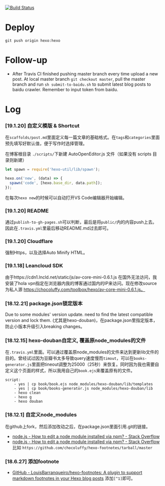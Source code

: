 [![Build Status](https://travis-ci.org/chocoluffy/chocoluffy.github.io.svg?branch=master)](https://travis-ci.org/chocoluffy/chocoluffy.github.io)

# Deploy

`git push origin hexo:hexo`

# Follow-up

- After Travis CI finished pushing master branch every time upload a new post. At local master branch `git checkout master`, pull the master branch and run `sh submit-to-baidu.sh` to submit latest blog posts to baidu crawler. Remember to input token from baidu. 

# Log

### [19.1.20] 自定义模版 & Shortcut

在`scaffolds/post.md`里面定义每一篇文章的基础格式。在`tags`和`categories`里面预先填写好默认值，便于写作时选择管理。

在博客根目录 `./scripts/`下新建 AutoOpenEditor.js 文件（如果没有 scripts 目录则新建）
```javascript
let spawn = require('hexo-util/lib/spawn');

hexo.on('new', (data) => {
  spawn('code', [hexo.base_dir, data.path]);
});
```
在每次`hexo new`的时候可以自动打开VS Code编辑器开始编辑。

### [19.1.20] README

通过`publish-to-gh-pages.sh`可以判断，最后是将`public/`内的内容push上去。因此在`.travis.yml`里最后移动README.md过去即可。

### [19.1.20] Cloudflare
强制Https，以及选择Auto Minify HTML。

### [19.1.18] Leancloud SDK
由于https://cdn1.lncld.net/static/js/av-core-mini-0.6.1.js 在国外无法访问，我安装了hola vpn指定在浏览器内我的博客通过国内的IP来访问。现在修改source为私人源 https://chocoluffy.com/toolbox/hexo/av-core-mini-0.6.1.js。

### [18.12.21] package.json锁定版本
Due to some modules' version update. need to find the latest compatible version and lock them. (尤其是hexo-douban)，在package.json里指定版本，防止小版本升级引入breaking changes。

### [18.12.15] hexo-douban自定义, 覆盖原node_modules的文件
在`.travis.yml`里面。可以通过覆盖原node_modules的文件来达到更新lib文件的目的。曾经试过因为豆瓣书太多导致query速度慢而`timout`，可以在`books-generator.js`里面把tineout调整为25000（25秒）来恢复。同时因为我也需要自定义这个页面的样式，所以我用自己的`book.ejs`来覆盖原有的文件。
```
script:
    - yes | cp book/book.ejs node_modules/hexo-douban/lib/templates
    - yes | cp book/books-generator.js node_modules/hexo-douban/lib
    - hexo clean
    - hexo g
    - hexo douban
```

### [18.12.1] 自定义node_modules
在github上fork，然后添加改动之后，在package.json里面引用.git的链接。
- [node.js - How to edit a node module installed via npm? - Stack Overflow](https://stackoverflow.com/questions/13300137/how-to-edit-a-node-module-installed-via-npm)
- [node.js - How to edit a node module installed via npm? - Stack Overflow](https://stackoverflow.com/questions/13300137/how-to-edit-a-node-module-installed-via-npm)
比如 `https://github.com/chocoluffy/hexo-footnotes/tarball/master`

### [18.6.27] 添加footnote
- [GitHub - LouisBarranqueiro/hexo-footnotes: A plugin to support markdown footnotes in your Hexo blog posts](https://github.com/LouisBarranqueiro/hexo-footnotes)
添加`[^1]`即可。